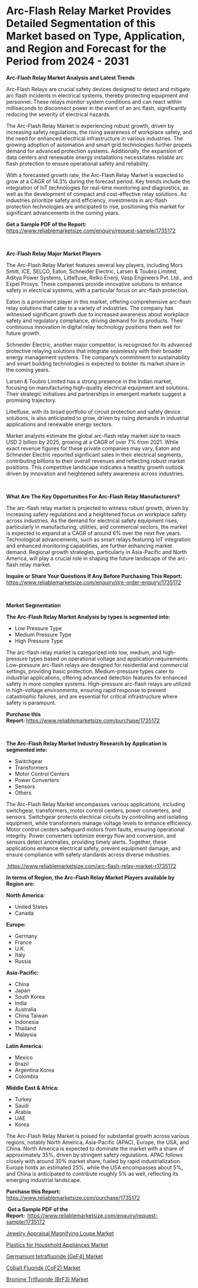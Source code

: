 <p><h1>Arc-Flash Relay Market Provides Detailed Segmentation of this Market based on Type, Application, and Region and Forecast for the Period from 2024 - 2031</h1></p><p><strong>Arc-Flash Relay Market Analysis and Latest Trends</strong></p>
<p><p>Arc-Flash Relays are crucial safety devices designed to detect and mitigate arc flash incidents in electrical systems, thereby protecting equipment and personnel. These relays monitor system conditions and can react within milliseconds to disconnect power in the event of an arc flash, significantly reducing the severity of electrical hazards.</p><p>The Arc-Flash Relay Market is experiencing robust growth, driven by increasing safety regulations, the rising awareness of workplace safety, and the need for enhanced electrical infrastructure in various industries. The growing adoption of automation and smart grid technologies further propels demand for advanced protection systems. Additionally, the expansion of data centers and renewable energy installations necessitates reliable arc flash protection to ensure operational safety and reliability.</p><p>With a forecasted growth rate, the Arc-Flash Relay Market is expected to grow at a CAGR of 14.3% during the forecast period. Key trends include the integration of IoT technologies for real-time monitoring and diagnostics, as well as the development of compact and cost-effective relay solutions. As industries prioritize safety and efficiency, investments in arc-flash protection technologies are anticipated to rise, positioning this market for significant advancements in the coming years.</p></p>
<p><strong>Get a Sample PDF of the Report:&nbsp;</strong> <a href="https://www.reliablemarketsize.com/enquiry/request-sample/1735172?utm_campaign=1497&utm_medium=2&utm_source=Github&utm_content=ia&utm_term=13102024&utm_id=arc-flash-relay">https://www.reliablemarketsize.com/enquiry/request-sample/1735172</a></p>
<p>&nbsp;</p>
<p><strong>Arc-Flash Relay Major Market Players</strong></p>
<p><p>The Arc-Flash Relay Market features several key players, including Mors Smitt, ICE, SELCO, Eaton, Schneider Electric, Larsen & Toubro Limited, Aditya Power Systems, Littelfuse, Relko Enerji, Vasp Engineers Pvt. Ltd., and Expel Prosys. These companies provide innovative solutions to enhance safety in electrical systems, with a particular focus on arc-flash protection.</p><p>Eaton is a prominent player in this market, offering comprehensive arc-flash relay solutions that cater to a variety of industries. The company has witnessed significant growth due to increased awareness about workplace safety and regulatory compliance, driving demand for its products. Their continuous innovation in digital relay technology positions them well for future growth.</p><p>Schneider Electric, another major competitor, is recognized for its advanced protective relaying solutions that integrate seamlessly with their broader energy management systems. The company’s commitment to sustainability and smart building technologies is expected to bolster its market share in the coming years.</p><p>Larsen & Toubro Limited has a strong presence in the Indian market, focusing on manufacturing high-quality electrical equipment and solutions. Their strategic initiatives and partnerships in emergent markets suggest a promising trajectory.</p><p>Littelfuse, with its broad portfolio of circuit protection and safety device solutions, is also anticipated to grow, driven by rising demands in industrial applications and renewable energy sectors.</p><p>Market analysts estimate the global arc-flash relay market size to reach USD 2 billion by 2025, growing at a CAGR of over 7% from 2021. While exact revenue figures for these private companies may vary, Eaton and Schneider Electric reported significant sales in their electrical segments, contributing billions to their overall revenues and reflecting robust market positions. This competitive landscape indicates a healthy growth outlook driven by innovation and heightened safety awareness across industries.</p></p>
<p>&nbsp;</p>
<p><strong>What Are The Key Opportunities For Arc-Flash Relay Manufacturers?</strong></p>
<p><p>The arc-flash relay market is projected to witness robust growth, driven by increasing safety regulations and a heightened focus on workplace safety across industries. As the demand for electrical safety equipment rises, particularly in manufacturing, utilities, and commercial sectors, the market is expected to expand at a CAGR of around 6% over the next five years. Technological advancements, such as smart relays featuring IoT integration and enhanced monitoring capabilities, are further enhancing market demand. Regional growth strategies, particularly in Asia-Pacific and North America, will play a crucial role in shaping the future landscape of the arc-flash relay market.</p></p>
<p><strong>Inquire or Share Your Questions If Any Before Purchasing This Report:</strong> <a href="https://www.reliablemarketsize.com/enquiry/pre-order-enquiry/1735172?utm_campaign=1497&utm_medium=2&utm_source=Github&utm_content=ia&utm_term=13102024&utm_id=arc-flash-relay">https://www.reliablemarketsize.com/enquiry/pre-order-enquiry/1735172</a></p>
<p>&nbsp;</p>
<p><strong>Market Segmentation</strong></p>
<p><strong>The Arc-Flash Relay Market Analysis by types is segmented into:</strong></p>
<p><ul><li>Low Pressure Type</li><li>Medium Pressure Type</li><li>High Pressure Type</li></ul></p>
<p><p>The arc-flash relay market is categorized into low, medium, and high-pressure types based on operational voltage and application requirements. Low-pressure arc-flash relays are designed for residential and commercial settings, providing basic protection. Medium-pressure types cater to industrial applications, offering advanced detection features for enhanced safety in more complex systems. High-pressure arc-flash relays are utilized in high-voltage environments, ensuring rapid response to prevent catastrophic failures, and are essential for critical infrastructure where safety is paramount.</p></p>
<p><strong>Purchase this Report:&nbsp;</strong><a href="https://www.reliablemarketsize.com/purchase/1735172?utm_campaign=1497&utm_medium=2&utm_source=Github&utm_content=ia&utm_term=13102024&utm_id=arc-flash-relay">https://www.reliablemarketsize.com/purchase/1735172</a></p>
<p>&nbsp;</p>
<p><strong>The Arc-Flash Relay Market Industry Research by Application is segmented into:</strong></p>
<p><ul><li>Switchgear</li><li>Transformers</li><li>Motor Control Centers</li><li>Power Converters</li><li>Sensors</li><li>Others</li></ul></p>
<p><p>The Arc-Flash Relay Market encompasses various applications, including switchgear, transformers, motor control centers, power converters, and sensors. Switchgear protects electrical circuits by controlling and isolating equipment, while transformers manage voltage levels to enhance efficiency. Motor control centers safeguard motors from faults, ensuring operational integrity. Power converters optimize energy flow and conversion, and sensors detect anomalies, providing timely alerts. Together, these applications enhance electrical safety, prevent equipment damage, and ensure compliance with safety standards across diverse industries.</p></p>
<p><a href="https://www.reliablemarketsize.com/arc-flash-relay-market-r1735172?utm_campaign=1497&utm_medium=2&utm_source=Github&utm_content=ia&utm_term=13102024&utm_id=arc-flash-relay">&nbsp;https://www.reliablemarketsize.com/arc-flash-relay-market-r1735172</a></p>
<p><strong>In terms of Region, the Arc-Flash Relay Market Players available by Region are:</strong></p>
<p>
    <p> <strong> North America: </strong>
        <ul>
            <li>United States</li>
            <li>Canada</li>
        </ul>
        </p> 
    <p> <strong> Europe: </strong>
        <ul>
            <li>Germany</li>
            <li>France</li>
            <li>U.K.</li>
            <li>Italy</li>
            <li>Russia</li>
        </ul>
        </p> 
    <p> <strong> Asia-Pacific: </strong>
        <ul>
            <li>China</li>
            <li>Japan</li>
            <li>South Korea</li>
            <li>India</li>
            <li>Australia</li>
            <li>China Taiwan</li>
            <li>Indonesia</li>
            <li>Thailand</li>
            <li>Malaysia</li>
        </ul>
        </p> 
    <p> <strong> Latin America: </strong>
        <ul>
            <li>Mexico</li>
            <li>Brazil</li>
            <li>Argentina Korea</li>
            <li>Colombia</li>
        </ul>
        </p> 
    <p> <strong> Middle East & Africa: </strong>
        <ul>
            <li>Turkey</li>
            <li>Saudi</li>
            <li>Arabia</li>
            <li>UAE</li>
            <li>Korea</li>
        </ul>
    </p>
    </p>
<p><p>The Arc-Flash Relay Market is poised for substantial growth across various regions, notably North America, Asia-Pacific (APAC), Europe, the USA, and China. North America is expected to dominate the market with a share of approximately 35%, driven by stringent safety regulations. APAC follows closely with around 30% market share, fueled by rapid industrialization. Europe holds an estimated 25%, while the USA encompasses about 5%, and China is anticipated to contribute roughly 5% as well, reflecting its emerging industrial landscape.</p></p>
<p><strong>Purchase this Report: </strong><a href="https://www.reliablemarketsize.com/purchase/1735172?utm_campaign=1497&utm_medium=2&utm_source=Github&utm_content=ia&utm_term=13102024&utm_id=arc-flash-relay">https://www.reliablemarketsize.com/purchase/1735172</a></p>
<p>&nbsp;<strong>Get a Sample PDF of the Report:&nbsp;&nbsp;</strong><a href="https://www.reliablemarketsize.com/enquiry/request-sample/1735172?utm_campaign=1497&utm_medium=2&utm_source=Github&utm_content=ia&utm_term=13102024&utm_id=arc-flash-relay">https://www.reliablemarketsize.com/enquiry/request-sample/1735172</a></p>
<p><strong></strong></p>
<p><p><a href="https://www.linkedin.com/pulse/emerging-trends-jewelry-appraisal-magnifying-loupe-market-540je?utm_campaign=1497&utm_medium=2&utm_source=Github&utm_content=ia&utm_term=13102024&utm_id=arc-flash-relay">Jewelry Appraisal Magnifying Loupe Market</a></p><p><a href="https://www.linkedin.com/pulse/plastics-household-appliances-market-evolution-global-trends-dxj4f?utm_campaign=1497&utm_medium=2&utm_source=Github&utm_content=ia&utm_term=13102024&utm_id=arc-flash-relay">Plastics for Household Appliances Market</a></p><p><a href="https://www.linkedin.com/pulse/evolution-germanium-tetrafluoride-gef4-market-key-shifts-from-1pwne?utm_campaign=1497&utm_medium=2&utm_source=Github&utm_content=ia&utm_term=13102024&utm_id=arc-flash-relay">Germanium tetrafluoride (GeF4) Market</a></p><p><a href="https://www.linkedin.com/pulse/comprehensive-analysis-global-cobalt-fluoride-cof2-market-growth-gsrne?utm_campaign=1497&utm_medium=2&utm_source=Github&utm_content=ia&utm_term=13102024&utm_id=arc-flash-relay">Cobalt Fluoride (CoF2) Market</a></p><p><a href="https://www.linkedin.com/pulse/exploring-bromine-trifluoride-brf3-market-dynamics-revenue-analysis-je27e?utm_campaign=1497&utm_medium=2&utm_source=Github&utm_content=ia&utm_term=13102024&utm_id=arc-flash-relay">Bromine Trifluoride (BrF3) Market</a></p></p>